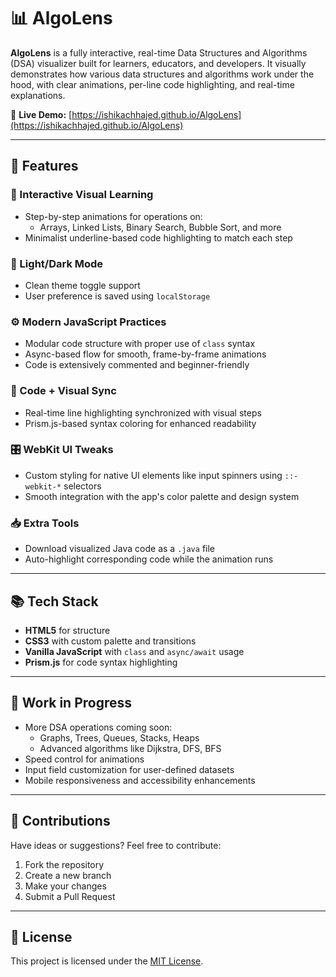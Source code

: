 # 📊 AlgoLens

**AlgoLens** is a fully interactive, real-time Data Structures and Algorithms (DSA) visualizer built for learners, educators, and developers. It visually demonstrates how various data structures and algorithms work under the hood, with clear animations, per-line code highlighting, and real-time explanations.

🔗 **Live Demo:** [https://ishikachhajed.github.io/AlgoLens](https://ishikachhajed.github.io/AlgoLens)

---

## 🌟 Features

### 🧠 Interactive Visual Learning
- Step-by-step animations for operations on:
  - Arrays, Linked Lists, Binary Search, Bubble Sort, and more
- Minimalist underline-based code highlighting to match each step

### 🎨 Light/Dark Mode
- Clean theme toggle support
- User preference is saved using `localStorage`

### ⚙️ Modern JavaScript Practices
- Modular code structure with proper use of `class` syntax
- Async-based flow for smooth, frame-by-frame animations
- Code is extensively commented and beginner-friendly

### 📄 Code + Visual Sync
- Real-time line highlighting synchronized with visual steps
- Prism.js-based syntax coloring for enhanced readability

### 🎛️ WebKit UI Tweaks
- Custom styling for native UI elements like input spinners using `::-webkit-*` selectors
- Smooth integration with the app's color palette and design system

### 📥 Extra Tools
- Download visualized Java code as a `.java` file
- Auto-highlight corresponding code while the animation runs

---

## 📚 Tech Stack

- **HTML5** for structure  
- **CSS3** with custom palette and transitions  
- **Vanilla JavaScript** with `class` and `async/await` usage  
- **Prism.js** for code syntax highlighting  

---

## 🚧 Work in Progress

- More DSA operations coming soon:
  - Graphs, Trees, Queues, Stacks, Heaps
  - Advanced algorithms like Dijkstra, DFS, BFS
- Speed control for animations
- Input field customization for user-defined datasets
- Mobile responsiveness and accessibility enhancements

---

## 🤝 Contributions

Have ideas or suggestions? Feel free to contribute:

1. Fork the repository
2. Create a new branch
3. Make your changes
4. Submit a Pull Request

---

## 📄 License

This project is licensed under the [MIT License](LICENSE).
